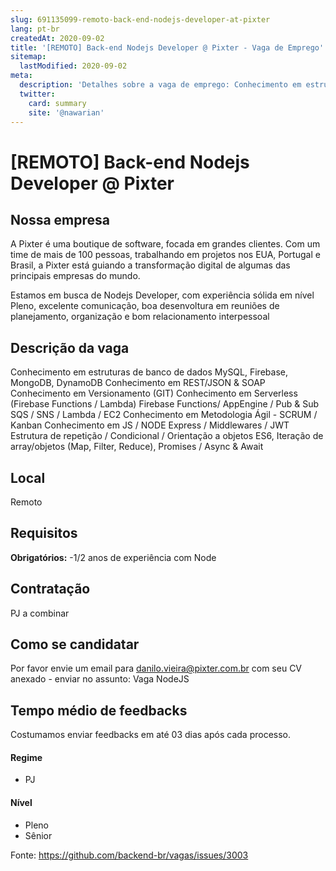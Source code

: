 ```yaml
---
slug: 691135099-remoto-back-end-nodejs-developer-at-pixter
lang: pt-br
createdAt: 2020-09-02
title: '[REMOTO] Back-end Nodejs Developer @ Pixter - Vaga de Emprego'
sitemap:
  lastModified: 2020-09-02
meta:
  description: 'Detalhes sobre a vaga de emprego: Conhecimento em estruturas de banco de dados MySQL, Firebase, MongoDB, DynamoDB Conhecimento em REST/JSON & SOAP Conhecimento em Versionamento (GIT) Conhecimento em Serverless (Firebase Functions / Lambda) Firebase Functions/ AppEngine / Pub & Sub SQS / SNS / Lambda / EC2 Conhecimento em Metodologia Ágil - SCRUM / Kanban Conhecimento em JS / NODE Express / Middlewares / JWT Estrutura de repetição / Condicional / Orientação a objetos ES6, Iteração de array/objetos (Map, Filter, Reduce), Promises / Async & Await'
  twitter:
    card: summary
    site: '@nawarian'
---
```


# [REMOTO] Back-end Nodejs Developer @ Pixter


## Nossa empresa

A Pixter é uma boutique de software, focada em grandes clientes. Com um time de mais de 100 pessoas, trabalhando em projetos nos EUA, Portugal e Brasil, a Pixter está guiando a transformação digital de algumas das principais empresas do mundo.

Estamos em busca de Nodejs Developer, com experiência sólida em nível Pleno, excelente comunicação, boa desenvoltura em reuniões de planejamento, organização e bom relacionamento interpessoal

## Descrição da vaga

Conhecimento em estruturas de banco de dados MySQL, Firebase, MongoDB, DynamoDB
Conhecimento em REST/JSON & SOAP
Conhecimento em Versionamento (GIT)
Conhecimento em Serverless (Firebase Functions / Lambda)
Firebase Functions/ AppEngine / Pub & Sub
SQS / SNS / Lambda / EC2
Conhecimento em Metodologia Ágil - SCRUM / Kanban
Conhecimento em JS / NODE
Express / Middlewares / JWT
Estrutura de repetição / Condicional / Orientação a objetos
ES6, Iteração de array/objetos (Map, Filter, Reduce), Promises / Async & Await

## Local

Remoto

## Requisitos

**Obrigatórios:**
-1/2 anos de experiência com Node

## Contratação

PJ a combinar

## Como se candidatar

Por favor envie um email para danilo.vieira@pixter.com.br com seu CV anexado - enviar no assunto: Vaga NodeJS

## Tempo médio de feedbacks

Costumamos enviar feedbacks em até 03 dias após cada processo.


#### Regime
- PJ

#### Nível

- Pleno
- Sênior





Fonte: https://github.com/backend-br/vagas/issues/3003
